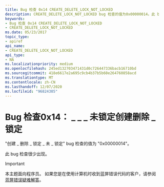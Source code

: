 ```yaml
---
title: Bug 检查 0x14 CREATE_DELETE_LOCK_NOT_LOCKED
description: CREATE_DELETE_LOCK_NOT_LOCKED bug 检查的值为0x00000014。此 bug 检查很少出现。
keywords:
- Bug 检查 0x14 CREATE_DELETE_LOCK_NOT_LOCKED
- CREATE_DELETE_LOCK_NOT_LOCKED
ms.date: 05/23/2017
topic_type:
- apiref
api_name:
- CREATE_DELETE_LOCK_NOT_LOCKED
api_type:
- NA
ms.localizationpriority: medium
ms.openlocfilehash: 245ed132703471431d0c726447336bacb16710bd
ms.sourcegitcommit: 418e6617e2a695c9cb4b37b5b60e264760858acd
ms.translationtype: MT
ms.contentlocale: zh-CN
ms.lasthandoff: 12/07/2020
ms.locfileid: "96824305"
---
```

# <a name="bug-check-0x14-create_delete_lock_not_locked"></a>Bug 检查0x14： \_ \_ \_ 未锁定创建删除 \_ 锁定


"创建 \_ 删除 \_ 锁定 \_ 未 \_ 锁定" bug 检查的值为 "0x00000014"。

此 bug 检查很少出现。

> [!IMPORTANT]
> 本主题面向程序员。 如果您是在使用计算机时收到蓝屏错误代码的客户，请参阅[蓝屏错误疑难解答](https://www.windows.com/stopcode)。


 

 




